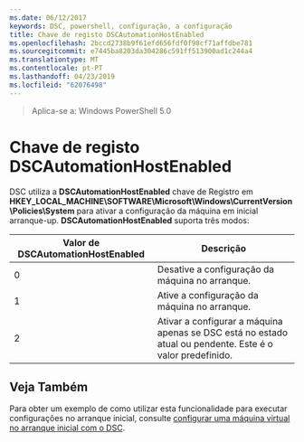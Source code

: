 ```yaml
---
ms.date: 06/12/2017
keywords: DSC, powershell, configuração, a configuração
title: Chave de registo DSCAutomationHostEnabled
ms.openlocfilehash: 2bccd2738b9f61efd656fdf0f98cf71affdbe781
ms.sourcegitcommit: e7445ba8203da304286c591ff513900ad1c244a4
ms.translationtype: MT
ms.contentlocale: pt-PT
ms.lasthandoff: 04/23/2019
ms.locfileid: "62076498"
---
```

>Aplica-se a: Windows PowerShell 5.0

# <a name="dscautomationhostenabled-registry-key"></a>Chave de registo DSCAutomationHostEnabled

DSC utiliza a **DSCAutomationHostEnabled** chave de Registro em **HKEY_LOCAL_MACHINE\SOFTWARE\Microsoft\Windows\CurrentVersion\Policies\System** para ativar a configuração da máquina em inicial arranque-up.
**DSCAutomationHostEnabled** suporta três modos:

|  Valor de DSCAutomationHostEnabled  |  Descrição   |
|---|---|
0 | Desative a configuração da máquina no arranque. |
1 | Ative a configuração da máquina no arranque. |
2 | Ativar a configurar a máquina apenas se DSC está no estado atual ou pendente. Este é o valor predefinido. |

## <a name="see-also"></a>Veja Também

Para obter um exemplo de como utilizar esta funcionalidade para executar configurações no arranque inicial, consulte [configurar uma máquina virtual no arranque inicial com o DSC](bootstrapDsc.md).
